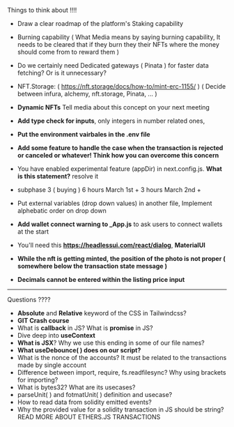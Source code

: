 Things to think about !!!! 

- Draw a clear roadmap of the platform's Staking capability

- Burning capability ( What Media means by saying burning capability, It needs to be cleared that if they burn they their NFTs where the money should come from to reward them )

- Do we certainly need Dedicated gateways ( Pinata ) for faster data fetching? Or is it unnecessary?

- NFT.Storage: ( https://nft.storage/docs/how-to/mint-erc-1155/ ) ( Decide between infura, alchemy, nft.storage, Pinata, ... )

- **Dynamic NFTs** Tell media about this concept on your next meeting

- **Add type check for inputs**, only integers in number related ones,

- **Put the environment vairbales in the .env file**

- **Add some feature to handle the case when the transaction is rejected or canceled or whatever! Think how you can overcome this concern**

- You have enabled experimental feature (appDir) in next.config.js. **What is this statement?** resolve it

- subphase 3 ( buying ) 6 hours March 1st + 3 hours March 2nd + 

- Put external variables (drop down values) in another file, Implement alphebatic order on drop down

- **Add wallet connect warning to _App.js** to ask users to connect wallets at the start

- You'll need this **https://headlessui.com/react/dialog**, **MaterialUI**

- **While the nft is getting minted, the position of the photo is not proper ( somewhere below the transaction state message )**

- **Decimals cannot be entered within the listing price input**

************************************************

Questions ???? 

- **Absolute** and **Relative** keyword of the CSS in Tailwindcss?
- **GIT Crash course**
- What is **callback** in JS? What is **promise** in JS?
- Dive deep into **useContext** 
- **What is JSX**? Why we use this ending in some of our file names?
- **What useDebounce( ) does on our script?**
- What is the nonce of the accounts? It must be related to the transactions made by single account
- Difference between import, require, fs.readfilesync? Why using brackets for importing?
- What is bytes32? What are its usecases?
- parseUnit( ) and fotmatUnit( ) definition and usecase?
- How to read data from solidity emitted events?
- Why the provided value for a solidity transaction in JS should be string? READ MORE ABOUT ETHERS.JS TRANSACTIONS


